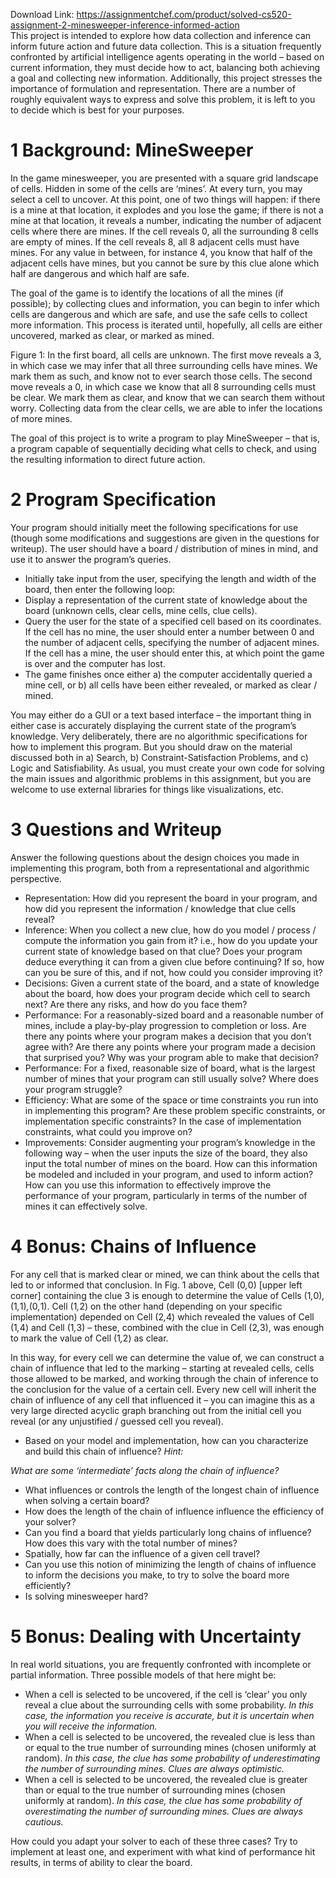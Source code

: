 Download Link: https://assignmentchef.com/product/solved-cs520-assignment-2-minesweeper-inference-informed-action
<br>
This project is intended to explore how data collection and inference can inform future action and future data collection. This is a situation frequently confronted by artificial intelligence agents operating in the world – based on current information, they must decide how to act, balancing both achieving a goal and collecting new information. Additionally, this project stresses the importance of formulation and representation. There are a number of roughly equivalent ways to express and solve this problem, it is left to you to decide which is best for your purposes.

<h1>1         Background: MineSweeper</h1>

In the game minesweeper, you are presented with a square grid landscape of cells. Hidden in some of the cells are ‘mines’. At every turn, you may select a cell to uncover. At this point, one of two things will happen: if there is a mine at that location, it explodes and you lose the game; if there is not a mine at that location, it reveals a number, indicating the number of adjacent cells where there are mines. If the cell reveals 0, all the surrounding 8 cells are empty of mines. If the cell reveals 8, all 8 adjacent cells must have mines. For any value in between, for instance 4, you know that half of the adjacent cells have mines, but you cannot be sure by this clue alone which half are dangerous and which half are safe.

The goal of the game is to identify the locations of all the mines (if possible); by collecting clues and information, you can begin to infer which cells are dangerous and which are safe, and use the safe cells to collect more information. This process is iterated until, hopefully, all cells are either uncovered, marked as clear, or marked as mined.

Figure 1: In the first board, all cells are unknown. The first move reveals a 3, in which case we may infer that all three surrounding cells have mines. We mark them as such, and know not to ever search those cells. The second move reveals a 0, in which case we know that all 8 surrounding cells must be clear. We mark them as clear, and know that we can search them without worry. Collecting data from the clear cells, we are able to infer the locations of more mines.

The goal of this project is to write a program to play MineSweeper – that is, a program capable of sequentially deciding what cells to check, and using the resulting information to direct future action.

<h1>2         Program Specification</h1>

Your program should initially meet the following specifications for use (though some modifications and suggestions are given in the questions for writeup). The user should have a board / distribution of mines in mind, and use it to answer the program’s queries.

<ul>

 <li>Initially take input from the user, specifying the length and width of the board, then enter the following loop:</li>

 <li>Display a representation of the current state of knowledge about the board (unknown cells, clear cells, mine cells, clue cells).</li>

 <li>Query the user for the state of a specified cell based on its coordinates. If the cell has no mine, the user should enter a number between 0 and the number of adjacent cells, specifying the number of adjacent mines. If the cell has a mine, the user should enter this, at which point the game is over and the computer has lost.</li>

 <li>The game finishes once either a) the computer accidentally queried a mine cell, or b) all cells have been either revealed, or marked as clear / mined.</li>

</ul>

You may either do a GUI or a text based interface – the important thing in either case is accurately displaying the current state of the program’s knowledge. Very deliberately, there are no algorithmic specifications for how to implement this program. But you should draw on the material discussed both in a) Search, b) Constraint-Satisfaction Problems, and c) Logic and Satisfiability. As usual, you must create your own code for solving the main issues and algorithmic problems in this assignment, but you are welcome to use external libraries for things like visualizations, etc.

<h1>3         Questions and Writeup</h1>

Answer the following questions about the design choices you made in implementing this program, both from a representational and algorithmic perspective.

<ul>

 <li>Representation: How did you represent the board in your program, and how did you represent the information / knowledge that clue cells reveal?</li>

 <li>Inference: When you collect a new clue, how do you model / process / compute the information you gain from it? i.e., how do you update your current state of knowledge based on that clue? Does your program deduce everything it can from a given clue before continuing? If so, how can you be sure of this, and if not, how could you consider improving it?</li>

 <li>Decisions: Given a current state of the board, and a state of knowledge about the board, how does your program decide which cell to search next? Are there any risks, and how do you face them?</li>

 <li>Performance: For a reasonably-sized board and a reasonable number of mines, include a play-by-play progression to completion or loss. Are there any points where your program makes a decision that you don’t agree with? Are there any points where your program made a decision that surprised you? Why was your program able to make that decision?</li>

 <li>Performance: For a fixed, reasonable size of board, what is the largest number of mines that your program can still usually solve? Where does your program struggle?</li>

 <li>Efficiency: What are some of the space or time constraints you run into in implementing this program? Are these problem specific constraints, or implementation specific constraints? In the case of implementation constraints, what could you improve on?</li>

 <li>Improvements: Consider augmenting your program’s knowledge in the following way – when the user inputs the size of the board, they also input the total number of mines on the board. How can this information be modeled and included in your program, and used to inform action? How can you use this information to effectively improve the performance of your program, particularly in terms of the number of mines it can effectively solve.</li>

</ul>

<h1>4         Bonus: Chains of Influence</h1>

For any cell that is marked clear or mined, we can think about the cells that led to or informed that conclusion. In Fig. 1 above, Cell (0<em>,</em>0) [upper left corner] containing the clue 3 is enough to determine the value of Cells (1<em>,</em>0)<em>,</em>(1<em>,</em>1)<em>,</em>(0<em>,</em>1). Cell (1<em>,</em>2) on the other hand (depending on your specific implementation) depended on Cell (2<em>,</em>4) which revealed the values of Cell (1<em>,</em>4) and Cell (1<em>,</em>3) – these, combined with the clue in Cell (2<em>,</em>3), was enough to mark the value of Cell (1<em>,</em>2) as clear.

In this way, for every cell we can determine the value of, we can construct a chain of influence that led to the marking – starting at revealed cells, cells those allowed to be marked, and working through the chain of inference to the conclusion for the value of a certain cell. Every new cell will inherit the chain of influence of any cell that influenced it – you can imagine this as a very large directed acyclic graph branching out from the initial cell you reveal (or any unjustified / guessed cell you reveal).

<ul>

 <li>Based on your model and implementation, how can you characterize and build this chain of influence? <em>Hint:</em></li>

</ul>

<em>What are some ‘intermediate’ facts along the chain of influence?</em>

<ul>

 <li>What influences or controls the length of the longest chain of influence when solving a certain board?</li>

 <li>How does the length of the chain of influence influence the efficiency of your solver?</li>

 <li>Can you find a board that yields particularly long chains of influence? How does this vary with the total number of mines?</li>

 <li>Spatially, how far can the influence of a given cell travel?</li>

 <li>Can you use this notion of minimizing the length of chains of influence to inform the decisions you make, to try to solve the board more efficiently?</li>

 <li>Is solving minesweeper hard?</li>

</ul>

<h1>5         Bonus: Dealing with Uncertainty</h1>

In real world situations, you are frequently confronted with incomplete or partial information. Three possible models of that here might be:

<ul>

 <li>When a cell is selected to be uncovered, if the cell is ‘clear’ you only reveal a clue about the surrounding cells with some probability. <em>In this case, the information you receive is accurate, but it is uncertain when you will receive the information.</em></li>

 <li>When a cell is selected to be uncovered, the revealed clue is less than or equal to the true number of surrounding mines (chosen uniformly at random). <em>In this case, the clue has some probability of underestimating the number of surrounding mines. Clues are always optimistic.</em></li>

 <li>When a cell is selected to be uncovered, the revealed clue is greater than or equal to the true number of surrounding mines (chosen uniformly at random). <em>In this case, the clue has some probability of overestimating the number of surrounding mines. Clues are always cautious.</em></li>

</ul>

How could you adapt your solver to each of these three cases? Try to implement at least one, and experiment with what kind of performance hit results, in terms of ability to clear the board.